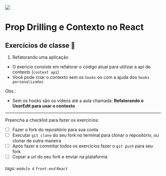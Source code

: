 ![](https://i.imgur.com/xG74tOh.png)

# Prop Drilling e Contexto no React



## Exercícios de classe 🏫
1. Refatorando uma aplicação
  - O exerício consiste em refatorar o código atual para utilizar a api de contexto (`context api`)
  - Você pode criar o contexto sem os `hooks` ou com a ajuda dos `hooks personalizados`

Obs.: 
  - Sem os hooks são os vídeos até a aula chamada: **Refatorando o UserEdit para usar o contexto**

---

Preencha a checklist para fazer os exercícios:

-   [ ] Fazer o fork do repositório para sua conta
-   [ ] Executar `git clone` do seu fork no terminal para clonar o repositório, ou clonar de outra maneira
-   [ ] Após fazer e commitar todos os exercícios fazer o `git push` para seu fork
-   [ ] Copiar a url do seu fork e enviar na plataforma

###### tags: `módulo 4` `front-end` `React`

